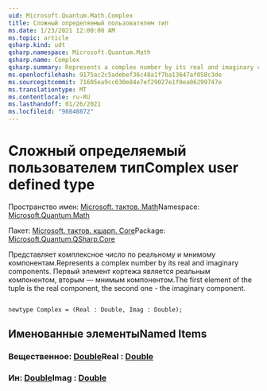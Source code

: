 ```yaml
---
uid: Microsoft.Quantum.Math.Complex
title: Сложный определяемый пользователем тип
ms.date: 1/23/2021 12:00:00 AM
ms.topic: article
qsharp.kind: udt
qsharp.namespace: Microsoft.Quantum.Math
qsharp.name: Complex
qsharp.summary: Represents a complex number by its real and imaginary components. The first element of the tuple is the real component, the second one - the imaginary component.
ms.openlocfilehash: 9175ac2c5adebef36c48a1f7ba13647af058c3de
ms.sourcegitcommit: 71605ea9cc630e84e7ef29027e1f0ea06299747e
ms.translationtype: MT
ms.contentlocale: ru-RU
ms.lasthandoff: 01/26/2021
ms.locfileid: "98848872"
---
```

# <a name="complex-user-defined-type"></a><span data-ttu-id="e5822-102">Сложный определяемый пользователем тип</span><span class="sxs-lookup"><span data-stu-id="e5822-102">Complex user defined type</span></span>

<span data-ttu-id="e5822-103">Пространство имен: [Microsoft. тактов. Math](xref:Microsoft.Quantum.Math)</span><span class="sxs-lookup"><span data-stu-id="e5822-103">Namespace: [Microsoft.Quantum.Math](xref:Microsoft.Quantum.Math)</span></span>

<span data-ttu-id="e5822-104">Пакет: [Microsoft. тактов. кшарп. Core](https://nuget.org/packages/Microsoft.Quantum.QSharp.Core)</span><span class="sxs-lookup"><span data-stu-id="e5822-104">Package: [Microsoft.Quantum.QSharp.Core](https://nuget.org/packages/Microsoft.Quantum.QSharp.Core)</span></span>


<span data-ttu-id="e5822-105">Представляет комплексное число по реальному и мнимому компонентам.</span><span class="sxs-lookup"><span data-stu-id="e5822-105">Represents a complex number by its real and imaginary components.</span></span>
<span data-ttu-id="e5822-106">Первый элемент кортежа является реальным компонентом, вторым — мнимым компонентом.</span><span class="sxs-lookup"><span data-stu-id="e5822-106">The first element of the tuple is the real component, the second one - the imaginary component.</span></span>

```qsharp

newtype Complex = (Real : Double, Imag : Double);
```



## <a name="named-items"></a><span data-ttu-id="e5822-107">Именованные элементы</span><span class="sxs-lookup"><span data-stu-id="e5822-107">Named Items</span></span>

### <a name="real--double"></a><span data-ttu-id="e5822-108">Вещественное: [Double](xref:microsoft.quantum.lang-ref.double)</span><span class="sxs-lookup"><span data-stu-id="e5822-108">Real : [Double](xref:microsoft.quantum.lang-ref.double)</span></span>


### <a name="imag--double"></a><span data-ttu-id="e5822-109">Ин: [Double](xref:microsoft.quantum.lang-ref.double)</span><span class="sxs-lookup"><span data-stu-id="e5822-109">Imag : [Double](xref:microsoft.quantum.lang-ref.double)</span></span>

